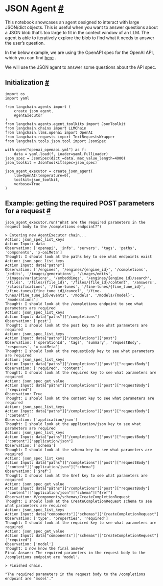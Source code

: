 


 JSON Agent
 [#](#json-agent "Permalink to this headline")
===========================================================



 This notebook showcases an agent designed to interact with large JSON/dict objects. This is useful when you want to answer questions about a JSON blob that’s too large to fit in the context window of an LLM. The agent is able to iteratively explore the blob to find what it needs to answer the user’s question.
 



 In the below example, we are using the OpenAPI spec for the OpenAI API, which you can find
 [here](https://github.com/openai/openai-openapi/blob/master/openapi.yaml) 
 .
 



 We will use the JSON agent to answer some questions about the API spec.
 




 Initialization
 [#](#initialization "Permalink to this headline")
-------------------------------------------------------------------







```
import os
import yaml

from langchain.agents import (
    create_json_agent,
    AgentExecutor
)
from langchain.agents.agent_toolkits import JsonToolkit
from langchain.chains import LLMChain
from langchain.llms.openai import OpenAI
from langchain.requests import TextRequestsWrapper
from langchain.tools.json.tool import JsonSpec

```










```
with open("openai_openapi.yml") as f:
    data = yaml.load(f, Loader=yaml.FullLoader)
json_spec = JsonSpec(dict_=data, max_value_length=4000)
json_toolkit = JsonToolkit(spec=json_spec)

json_agent_executor = create_json_agent(
    llm=OpenAI(temperature=0),
    toolkit=json_toolkit,
    verbose=True
)

```








 Example: getting the required POST parameters for a request
 [#](#example-getting-the-required-post-parameters-for-a-request "Permalink to this headline")
------------------------------------------------------------------------------------------------------------------------------------------------------------







```
json_agent_executor.run("What are the required parameters in the request body to the /completions endpoint?")

```








```
> Entering new AgentExecutor chain...
Action: json_spec_list_keys
Action Input: data
Observation: ['openapi', 'info', 'servers', 'tags', 'paths', 'components', 'x-oaiMeta']
Thought: I should look at the paths key to see what endpoints exist
Action: json_spec_list_keys
Action Input: data["paths"]
Observation: ['/engines', '/engines/{engine_id}', '/completions', '/edits', '/images/generations', '/images/edits', '/images/variations', '/embeddings', '/engines/{engine_id}/search', '/files', '/files/{file_id}', '/files/{file_id}/content', '/answers', '/classifications', '/fine-tunes', '/fine-tunes/{fine_tune_id}', '/fine-tunes/{fine_tune_id}/cancel', '/fine-tunes/{fine_tune_id}/events', '/models', '/models/{model}', '/moderations']
Thought: I should look at the /completions endpoint to see what parameters are required
Action: json_spec_list_keys
Action Input: data["paths"]["/completions"]
Observation: ['post']
Thought: I should look at the post key to see what parameters are required
Action: json_spec_list_keys
Action Input: data["paths"]["/completions"]["post"]
Observation: ['operationId', 'tags', 'summary', 'requestBody', 'responses', 'x-oaiMeta']
Thought: I should look at the requestBody key to see what parameters are required
Action: json_spec_list_keys
Action Input: data["paths"]["/completions"]["post"]["requestBody"]
Observation: ['required', 'content']
Thought: I should look at the required key to see what parameters are required
Action: json_spec_get_value
Action Input: data["paths"]["/completions"]["post"]["requestBody"]["required"]
Observation: True
Thought: I should look at the content key to see what parameters are required
Action: json_spec_list_keys
Action Input: data["paths"]["/completions"]["post"]["requestBody"]["content"]
Observation: ['application/json']
Thought: I should look at the application/json key to see what parameters are required
Action: json_spec_list_keys
Action Input: data["paths"]["/completions"]["post"]["requestBody"]["content"]["application/json"]
Observation: ['schema']
Thought: I should look at the schema key to see what parameters are required
Action: json_spec_list_keys
Action Input: data["paths"]["/completions"]["post"]["requestBody"]["content"]["application/json"]["schema"]
Observation: ['$ref']
Thought: I should look at the $ref key to see what parameters are required
Action: json_spec_get_value
Action Input: data["paths"]["/completions"]["post"]["requestBody"]["content"]["application/json"]["schema"]["$ref"]
Observation: #/components/schemas/CreateCompletionRequest
Thought: I should look at the CreateCompletionRequest schema to see what parameters are required
Action: json_spec_list_keys
Action Input: data["components"]["schemas"]["CreateCompletionRequest"]
Observation: ['type', 'properties', 'required']
Thought: I should look at the required key to see what parameters are required
Action: json_spec_get_value
Action Input: data["components"]["schemas"]["CreateCompletionRequest"]["required"]
Observation: ['model']
Thought: I now know the final answer
Final Answer: The required parameters in the request body to the /completions endpoint are 'model'.

> Finished chain.

```






```
"The required parameters in the request body to the /completions endpoint are 'model'."

```








